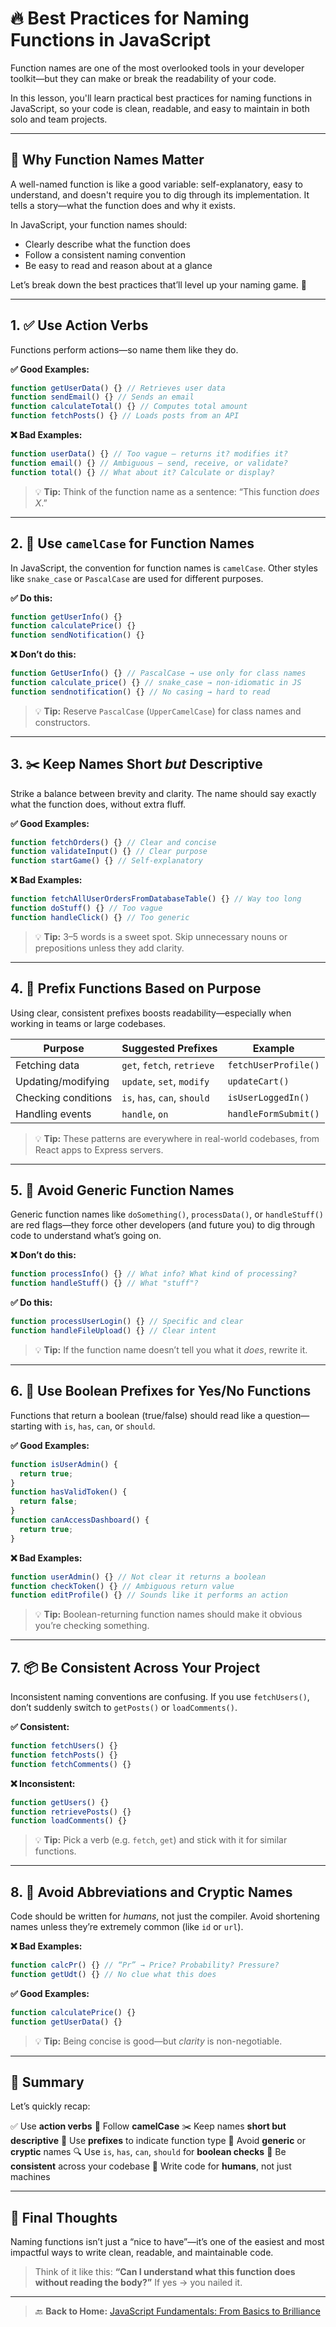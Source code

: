 # 🔥 Best Practices for Naming Functions in JavaScript

Function names are one of the most overlooked tools in your developer toolkit—but they can make or break the readability of your code.

In this lesson, you'll learn practical best practices for naming functions in JavaScript, so your code is clean, readable, and easy to maintain in both solo and team projects.

---

## 🚨 Why Function Names Matter

A well-named function is like a good variable: self-explanatory, easy to understand, and doesn't require you to dig through its implementation. It tells a story—what the function does and why it exists.

In JavaScript, your function names should:

- Clearly describe what the function does
- Follow a consistent naming convention
- Be easy to read and reason about at a glance

Let’s break down the best practices that’ll level up your naming game. 🚀

---

## 1. ✅ Use Action Verbs

Functions perform actions—so name them like they do.

**✅ Good Examples:**

```js
function getUserData() {} // Retrieves user data
function sendEmail() {} // Sends an email
function calculateTotal() {} // Computes total amount
function fetchPosts() {} // Loads posts from an API
```

**❌ Bad Examples:**

```js
function userData() {} // Too vague – returns it? modifies it?
function email() {} // Ambiguous – send, receive, or validate?
function total() {} // What about it? Calculate or display?
```

> 💡 **Tip:** Think of the function name as a sentence: “This function _does X_.”

---

## 2. 🐫 Use `camelCase` for Function Names

In JavaScript, the convention for function names is `camelCase`. Other styles like `snake_case` or `PascalCase` are used for different purposes.

**✅ Do this:**

```js
function getUserInfo() {}
function calculatePrice() {}
function sendNotification() {}
```

**❌ Don’t do this:**

```js
function GetUserInfo() {} // PascalCase → use only for class names
function calculate_price() {} // snake_case → non-idiomatic in JS
function sendnotification() {} // No casing → hard to read
```

> 💡 **Tip:** Reserve `PascalCase` (`UpperCamelCase`) for class names and constructors.

---

## 3. ✂️ Keep Names Short _but_ Descriptive

Strike a balance between brevity and clarity. The name should say exactly what the function does, without extra fluff.

**✅ Good Examples:**

```js
function fetchOrders() {} // Clear and concise
function validateInput() {} // Clear purpose
function startGame() {} // Self-explanatory
```

**❌ Bad Examples:**

```js
function fetchAllUserOrdersFromDatabaseTable() {} // Way too long
function doStuff() {} // Too vague
function handleClick() {} // Too generic
```

> 💡 **Tip:** 3–5 words is a sweet spot. Skip unnecessary nouns or prepositions unless they add clarity.

---

## 4. 🧩 Prefix Functions Based on Purpose

Using clear, consistent prefixes boosts readability—especially when working in teams or large codebases.

| Purpose             | Suggested Prefixes           | Example              |
| ------------------- | ---------------------------- | -------------------- |
| Fetching data       | `get`, `fetch`, `retrieve`   | `fetchUserProfile()` |
| Updating/modifying  | `update`, `set`, `modify`    | `updateCart()`       |
| Checking conditions | `is`, `has`, `can`, `should` | `isUserLoggedIn()`   |
| Handling events     | `handle`, `on`               | `handleFormSubmit()` |

> 💡 **Tip:** These patterns are everywhere in real-world codebases, from React apps to Express servers.

---

## 5. 🚫 Avoid Generic Function Names

Generic function names like `doSomething()`, `processData()`, or `handleStuff()` are red flags—they force other developers (and future you) to dig through code to understand what’s going on.

**❌ Don’t do this:**

```js
function processInfo() {} // What info? What kind of processing?
function handleStuff() {} // What "stuff"?
```

**✅ Do this:**

```js
function processUserLogin() {} // Specific and clear
function handleFileUpload() {} // Clear intent
```

> 💡 **Tip:** If the function name doesn’t tell you what it _does_, rewrite it.

---

## 6. 🔁 Use Boolean Prefixes for Yes/No Functions

Functions that return a boolean (true/false) should read like a question—starting with `is`, `has`, `can`, or `should`.

**✅ Good Examples:**

```js
function isUserAdmin() {
  return true;
}
function hasValidToken() {
  return false;
}
function canAccessDashboard() {
  return true;
}
```

**❌ Bad Examples:**

```js
function userAdmin() {} // Not clear it returns a boolean
function checkToken() {} // Ambiguous return value
function editProfile() {} // Sounds like it performs an action
```

> 💡 **Tip:** Boolean-returning function names should make it obvious you’re checking something.

---

## 7. 📦 Be Consistent Across Your Project

Inconsistent naming conventions are confusing. If you use `fetchUsers()`, don’t suddenly switch to `getPosts()` or `loadComments()`.

**✅ Consistent:**

```js
function fetchUsers() {}
function fetchPosts() {}
function fetchComments() {}
```

**❌ Inconsistent:**

```js
function getUsers() {}
function retrievePosts() {}
function loadComments() {}
```

> 💡 **Tip:** Pick a verb (e.g. `fetch`, `get`) and stick with it for similar functions.

---

## 8. 🧠 Avoid Abbreviations and Cryptic Names

Code should be written for _humans_, not just the compiler. Avoid shortening names unless they’re extremely common (like `id` or `url`).

**❌ Bad Examples:**

```js
function calcPr() {} // “Pr” → Price? Probability? Pressure?
function getUdt() {} // No clue what this does
```

**✅ Good Examples:**

```js
function calculatePrice() {}
function getUserData() {}
```

> 💡 **Tip:** Being concise is good—but _clarity_ is non-negotiable.

---

## 🧵 Summary

Let’s quickly recap:

✅ Use **action verbs**
🐫 Follow **camelCase**
✂️ Keep names **short but descriptive**
🔖 Use **prefixes** to indicate function type
📛 Avoid **generic** or **cryptic** names
🔍 Use `is`, `has`, `can`, `should` for **boolean checks**
🔁 Be **consistent** across your codebase
📢 Write code for **humans**, not just machines

---

## 🧠 Final Thoughts

Naming functions isn’t just a “nice to have”—it’s one of the easiest and most impactful ways to write clean, readable, and maintainable code.

> Think of it like this: **“Can I understand what this function does without reading the body?”**
> If yes → you nailed it.

---

> 🔙 **Back to Home:** [JavaScript Fundamentals: From Basics to Brilliance](../index.md)
